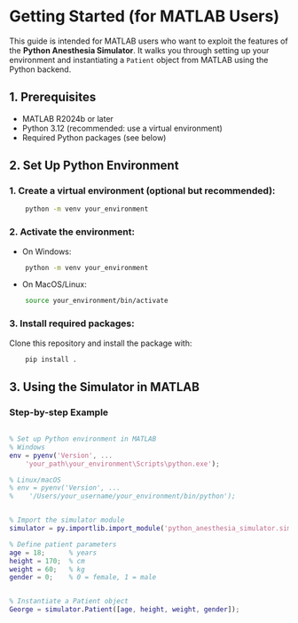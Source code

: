 # Getting Started (for MATLAB Users)

This guide is intended for MATLAB users who want to exploit the features of the **Python Anesthesia Simulator**.
It walks you through setting up your environment and instantiating a `Patient` object from MATLAB using the Python backend.


## 1. Prerequisites

* MATLAB R2024b or later
* Python 3.12 (recommended: use a virtual environment)
* Required Python packages (see below)

## 2. Set Up Python Environment

### 1. Create a virtual environment (optional but recommended):

```bash
    python -m venv your_environment
```

### 2. Activate the environment:

* On Windows:

```bash
    python -m venv your_environment
```

* On MacOS/Linux:
```bash
    source your_environment/bin/activate
```

### 3. Install required packages:

Clone this repository and install the package with:

```bash
    pip install .
```

## 3. Using the Simulator in MATLAB

### Step-by-step Example

```matlab
    
% Set up Python environment in MATLAB
% Windows
env = pyenv('Version', ...
    'your_path\your_environment\Scripts\python.exe');

% Linux/macOS
% env = pyenv('Version', ...
%    '/Users/your_username/your_environment/bin/python');


% Import the simulator module
simulator = py.importlib.import_module('python_anesthesia_simulator.simulator');

% Define patient parameters
age = 18;      % years
height = 170;  % cm
weight = 60;   % kg
gender = 0;    % 0 = female, 1 = male


% Instantiate a Patient object
George = simulator.Patient([age, height, weight, gender]);

```